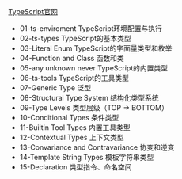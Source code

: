 [TypeScript官网](https://www.tslang.cn/)
- 01-ts-enviroment  TypeScript环境配置与执行
- 02-ts-types TypeScript的基本类型
- 03-Literal Enum TypeScript的字面量类型和枚举
- 04-Function and Class 函数和类
- 05-any unknown never  TypeScript的内置类型
- 06-ts-tools  TypeScript的工具类型
- 07-Generic Type 泛型
- 08-Structural Type System 结构化类型系统
- 09-Type Levels 类型层级（TOP -> BOTTOM）
- 10-Conditional Types 条件类型
- 11-Builtin Tool Types 内置工具类型
- 12-Contextual Types 上下文类型
- 13-Convariance and Contravariance 协变和逆变
- 14-Template String Types 模板字符串类型
- 15-Declaration 类型指令、命名空间